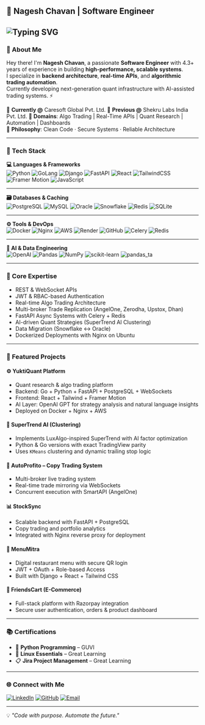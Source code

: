 ## 🚀 Nagesh Chavan | Software Engineer  

![Typing SVG](https://readme-typing-svg.herokuapp.com?font=Fira+Code&weight=600&size=22&pause=1000&color=00B2FF&vCenter=true&width=650&lines=Software+Engineer;Backend+%7C+APIs+%7C+Realtime+Systems;Algo+Trading+%26+Quant+Automation;Optimizing+Backend+Performance+%F0%9F%94%A5)
---

### 🌟 About Me
Hey there! I'm **Nagesh Chavan**, a passionate **Software Engineer** with 4.3+ years of experience in building **high-performance, scalable systems**.  
I specialize in **backend architecture**, **real-time APIs**, and **algorithmic trading automation**.  
Currently developing next-generation quant infrastructure with AI-assisted trading systems. ⚡

🔹 **Currently @** Caresoft Global Pvt. Ltd.
🔹 **Previous @** Shekru Labs India Pvt. Ltd.
🔹 **Domains**: Algo Trading | Real-Time APIs | Quant Research | Automation | Dashboards  
🔹 **Philosophy**: Clean Code · Secure Systems · Reliable Architecture  

---

### 🔧 Tech Stack

**💻 Languages & Frameworks**  
![Python](https://img.shields.io/badge/Python-3776AB?style=for-the-badge&logo=python&logoColor=white)
![GoLang](https://img.shields.io/badge/Go-00ADD8?style=for-the-badge&logo=go&logoColor=white)
![Django](https://img.shields.io/badge/Django-092E20?style=for-the-badge&logo=django&logoColor=white)
![FastAPI](https://img.shields.io/badge/FastAPI-009688?style=for-the-badge&logo=fastapi&logoColor=white)
![React](https://img.shields.io/badge/React-20232A?style=for-the-badge&logo=react&logoColor=61DAFB)
![TailwindCSS](https://img.shields.io/badge/TailwindCSS-06B6D4?style=for-the-badge&logo=tailwindcss&logoColor=white)
![Framer Motion](https://img.shields.io/badge/FramerMotion-E600F7?style=for-the-badge&logo=framer&logoColor=white)
![JavaScript](https://img.shields.io/badge/JavaScript-F7DF1E?style=for-the-badge&logo=javascript&logoColor=black)

---

**🗃️ Databases & Caching**  
![PostgreSQL](https://img.shields.io/badge/PostgreSQL-336791?style=for-the-badge&logo=postgresql&logoColor=white)
![MySQL](https://img.shields.io/badge/MySQL-4479A1?style=for-the-badge&logo=mysql&logoColor=white)
![Oracle](https://img.shields.io/badge/Oracle-F80000?style=for-the-badge&logo=oracle&logoColor=white)
![Snowflake](https://img.shields.io/badge/Snowflake-29B5E8?style=for-the-badge&logo=snowflake&logoColor=white)
![Redis](https://img.shields.io/badge/Redis-DC382D?style=for-the-badge&logo=redis&logoColor=white)
![SQLite](https://img.shields.io/badge/SQLite-003B57?style=for-the-badge&logo=sqlite&logoColor=white)

---

**⚙️ Tools & DevOps**  
![Docker](https://img.shields.io/badge/Docker-2496ED?style=for-the-badge&logo=docker&logoColor=white)
![Nginx](https://img.shields.io/badge/Nginx-009639?style=for-the-badge&logo=nginx&logoColor=white)
![AWS](https://img.shields.io/badge/AWS-FF9900?style=for-the-badge&logo=amazonaws&logoColor=white)
![Render](https://img.shields.io/badge/Render-46E3B7?style=for-the-badge&logo=render&logoColor=black)
![GitHub](https://img.shields.io/badge/GitHub-181717?style=for-the-badge&logo=github&logoColor=white)
![Celery](https://img.shields.io/badge/Celery-37814A?style=for-the-badge&logo=celery&logoColor=white)
![Redis](https://img.shields.io/badge/Redis-DC382D?style=for-the-badge&logo=redis&logoColor=white)

---

**🤖 AI & Data Engineering**  
![OpenAI](https://img.shields.io/badge/OpenAI-412991?style=for-the-badge&logo=openai&logoColor=white)
![Pandas](https://img.shields.io/badge/Pandas-150458?style=for-the-badge&logo=pandas&logoColor=white)
![NumPy](https://img.shields.io/badge/NumPy-013243?style=for-the-badge&logo=numpy&logoColor=white)
![scikit-learn](https://img.shields.io/badge/scikit--learn-F7931E?style=for-the-badge&logo=scikitlearn&logoColor=white)
![pandas_ta](https://img.shields.io/badge/pandas_ta-0A0A0A?style=for-the-badge&logo=pandas&logoColor=white)

---

### 🧩 Core Expertise
- REST & WebSocket APIs  
- JWT & RBAC-based Authentication  
- Real-time Algo Trading Architecture  
- Multi-broker Trade Replication (AngelOne, Zerodha, Upstox, Dhan)  
- FastAPI Async Systems with Celery + Redis  
- AI-driven Quant Strategies (SuperTrend AI Clustering)  
- Data Migration (Snowflake ↔ Oracle)  
- Dockerized Deployments with Nginx on Ubuntu  

---

### 💼 Featured Projects

#### ⚙️ **YuktiQuant Platform**
- Quant research & algo trading platform  
- Backend: Go + Python + FastAPI + PostgreSQL + WebSockets  
- Frontend: React + Tailwind + Framer Motion  
- AI Layer: OpenAI GPT for strategy analysis and natural language insights  
- Deployed on Docker + Nginx + AWS  

#### 🧠 **SuperTrend AI (Clustering)**
- Implements LuxAlgo-inspired SuperTrend with AI factor optimization  
- Python & Go versions with exact TradingView parity  
- Uses `KMeans` clustering and dynamic trailing stop logic  

#### 🔁 **AutoProfito – Copy Trading System**
- Multi-broker live trading system  
- Real-time trade mirroring via WebSockets  
- Concurrent execution with SmartAPI (AngelOne)  

#### 📊 **StockSync**
- Scalable backend with FastAPI + PostgreSQL  
- Copy trading and portfolio analytics  
- Integrated with Nginx reverse proxy for deployment  

#### 🧾 **MenuMitra**
- Digital restaurant menu with secure QR login  
- JWT + OAuth + Role-based Access  
- Built with Django + React + Tailwind CSS  

#### 🛒 **FriendsCart (E-Commerce)**
- Full-stack platform with Razorpay integration  
- Secure user authentication, orders & product dashboard  

---

### 📚 Certifications
- 🧠 **Python Programming** – GUVI  
- 🐧 **Linux Essentials** – Great Learning  
- 📋 **Jira Project Management** – Great Learning  

---

### 🌐 Connect with Me

[![LinkedIn](https://img.shields.io/badge/LinkedIn-0A66C2?style=for-the-badge&logo=linkedin&logoColor=white)](http://www.linkedin.com/in/nagesh-chavan-878b742b7)
[![GitHub](https://img.shields.io/badge/GitHub-181717?style=for-the-badge&logo=github&logoColor=white)](https://github.com/nagesh882)
[![Email](https://img.shields.io/badge/Email-D14836?style=for-the-badge&logo=gmail&logoColor=white)](mailto:nageshchavan0802@gmail.com)

---

💡 *"Code with purpose. Automate the future."*  
